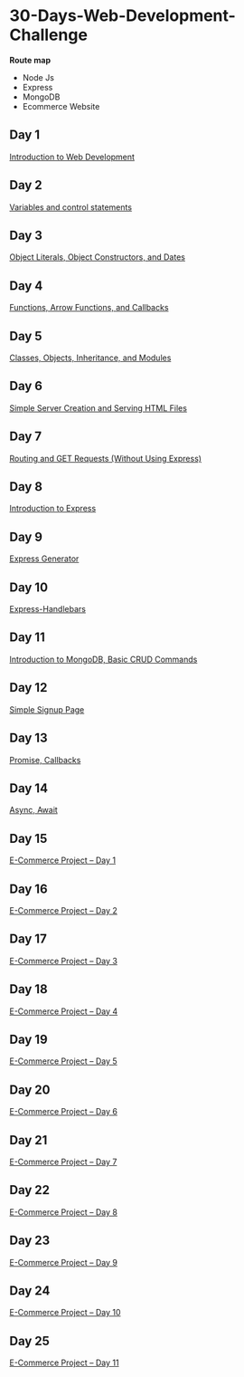 # 30-Days-Web-Development-Challenge

**Route map**
- Node Js
- Express
- MongoDB
- Ecommerce Website

## Day 1 
[Introduction to Web Development](https://github.com/augustine-aj/30-Days-Web-Development-Challenge/tree/main/Day%201)

## Day 2
[Variables and control statements](https://github.com/augustine-aj/30-Days-Web-Development-Challenge/tree/main/Day%202)

## Day 3
[Object Literals, Object Constructors, and Dates](https://github.com/augustine-aj/30-Days-Web-Development-Challenge/tree/main/Day%203)

## Day 4
[Functions, Arrow Functions, and Callbacks](https://github.com/augustine-aj/30-Days-Web-Development-Challenge/tree/main/Day%204)

## Day 5
[Classes, Objects, Inheritance, and Modules](https://github.com/augustine-aj/30-Days-Web-Development-Challenge/tree/main/Day%205)

## Day 6
[Simple Server Creation and Serving HTML Files](https://github.com/augustine-aj/30-Days-Web-Development-Challenge/tree/main/Day%206)

## Day 7
[Routing and GET Requests (Without Using Express)](https://github.com/augustine-aj/30-Days-Web-Development-Challenge/tree/main/Day%207)

## Day 8
[Introduction to Express](https://github.com/augustine-aj/30-Days-Web-Development-Challenge/tree/main/Day%208)

## Day 9
[Express Generator](https://github.com/augustine-aj/30-Days-Web-Development-Challenge/tree/main/Day%209)

## Day 10
[Express-Handlebars](https://github.com/augustine-aj/30-Days-Web-Development-Challenge/tree/main/Day%2010)

## Day 11
[Introduction to MongoDB, Basic CRUD Commands](https://github.com/augustine-aj/30-Days-Web-Development-Challenge/tree/main/Day%2011)

## Day 12
[Simple Signup Page](https://github.com/augustine-aj/30-Days-Web-Development-Challenge/tree/main/Day%2012)

## Day 13
[Promise, Callbacks](https://github.com/augustine-aj/30-Days-Web-Development-Challenge/tree/main/Day%2013)

## Day 14
[Async, Await](https://github.com/augustine-aj/30-Days-Web-Development-Challenge/tree/main/Day%2014)

## Day 15
[E-Commerce Project – Day 1](https://github.com/augustine-aj/30-Days-Web-Development-Challenge/tree/main/Day%2015)

## Day 16
[E-Commerce Project – Day 2](https://github.com/augustine-aj/30-Days-Web-Development-Challenge/tree/main/Day%2016)

## Day 17
[E-Commerce Project – Day 3](https://github.com/augustine-aj/30-Days-Web-Development-Challenge/tree/main/Day%2017)

## Day 18
[E-Commerce Project – Day 4](https://github.com/augustine-aj/30-Days-Web-Development-Challenge/tree/main/Day%2018)

## Day 19
[E-Commerce Project – Day 5](https://github.com/augustine-aj/30-Days-Web-Development-Challenge/tree/main/Day%2019)

## Day 20
[E-Commerce Project – Day 6](https://github.com/augustine-aj/30-Days-Web-Development-Challenge/tree/main/Day%2020)

## Day 21
[E-Commerce Project – Day 7](https://github.com/augustine-aj/30-Days-Web-Development-Challenge/tree/main/Day%2021)

## Day 22
[E-Commerce Project – Day 8](https://github.com/augustine-aj/30-Days-Web-Development-Challenge/tree/main/Day%2022)

## Day 23
[E-Commerce Project – Day 9](https://github.com/augustine-aj/30-Days-Web-Development-Challenge/tree/main/Day%2023)

## Day 24
[E-Commerce Project – Day 10](https://github.com/augustine-aj/30-Days-Web-Development-Challenge/tree/main/Day%2024)

## Day 25
[E-Commerce Project – Day 11](https://github.com/augustine-aj/30-Days-Web-Development-Challenge/tree/main/Day%2025)


